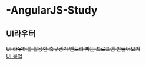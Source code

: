 # -AngularJS-Study

## UI라우터
~~UI 라우터를 활용한 축구경기 엔트리 짜는 프로그램 만들어보기~~
<br>
[UI 목업](https://goo.gl/UCzQUr)
